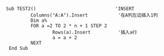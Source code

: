       Sub TEST2()                             'INSERT
                Columns("A:A").Insert           '在A列左边插入1列
                Dim a%      
                FOR a =2 TO 2 * n + 1 STEP 2
                        Rows(a).Insert          '插入a行
                        a = a + 2
                NEXT
        End Sub

